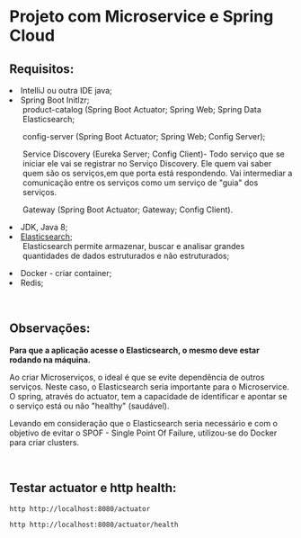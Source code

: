# Projeto com Microservice e Spring Cloud

## Requisitos: 
<li> IntelliJ ou outra IDE java;
<li> Spring Boot Initlzr;
<ul> product-catalog (Spring Boot Actuator; Spring Web; Spring Data Elasticsearch;</ul>
<ul> config-server (Spring Boot Actuator; Spring Web; Config Server);</ul>
<ul> Service Discovery (Eureka Server; Config Client)- Todo serviço que se iniciar ele vai se registrar no Serviço Discovery. Ele quem vai saber quem são os serviços,em que porta está respondendo. Vai intermediar a comunicação entre os serviços como um serviço de "guia" dos serviços.</ul>
<ul> Gateway (Spring Boot Actuator; Gateway; Config Client). </ul>
<li> JDK, Java 8;
<li> <a href="https://www.elastic.co/pt/downloads/elasticsearch">Elasticsearch</a>;
<ul> Elasticsearch permite armazenar, buscar e analisar grandes quantidades de dados estruturados e não estruturados; </ul>
<li> Docker - criar container;
<li> Redis;
<p></p><br/>

## Observações:
<p><b> Para que a aplicação acesse o Elasticsearch, o mesmo deve estar rodando na máquina.</b></p>
<p> Ao criar Microserviços, o ideal é que se evite dependência de outros serviços. Neste caso, o Elasticsearch seria importante para o Microservice. O spring, através do actuator, tem a capacidade de identificar e apontar se o serviço está ou não "healthy" (saudável). 
<p> Levando em consideração que o Elasticsearch seria necessário e com o objetivo de evitar o SPOF - Single Point Of Failure, utilizou-se do Docker para criar clusters.</p><br/>

## Testar actuator e http health:

``` http http://localhost:8080/actuator ```

``` http http://localhost:8080/actuator/health ```


